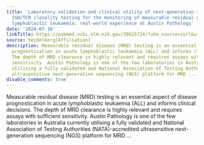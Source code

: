 ```yaml
---
title: 'Laboratory validation and clinical utility of next-generation sequencing-based
  IGH/TCR clonality testing for the monitoring of measurable residual disease in acute
  lymphoblastic leukaemia: real-world experience at Austin Pathology'
date: '2024-07-18'
linkTitle: https://pubmed.ncbi.nlm.nih.gov/39025724/?utm_source=curl&utm_medium=rss&utm_campaign=pubmed-2&utm_content=1FakS-2QOkCT8HsMOQP1bCRQ4YzyumYOmxmF0moLsQ3dFB1E9V&fc=20220326224207&ff=20240719181339&v=2.18.0.post9+e462414
source: heidelberg[Affiliation]
description: Measurable residual disease (MRD) testing is an essential aspect of disease
  prognostication in acute lymphoblastic leukaemia (ALL) and informs clinical decisions.
  The depth of MRD clearance is highly relevant and requires assays with sufficient
  sensitivity. Austin Pathology is one of the few laboratories in Australia currently
  utilising a fully validated and National Association of Testing Authorities (NATA)-accredited
  ultrasensitive next-generation sequencing (NGS) platform for MRD ...
disable_comments: true
---
```

Measurable residual disease (MRD) testing is an essential aspect of disease prognostication in acute lymphoblastic leukaemia (ALL) and informs clinical decisions. The depth of MRD clearance is highly relevant and requires assays with sufficient sensitivity. Austin Pathology is one of the few laboratories in Australia currently utilising a fully validated and National Association of Testing Authorities (NATA)-accredited ultrasensitive next-generation sequencing (NGS) platform for MRD ...